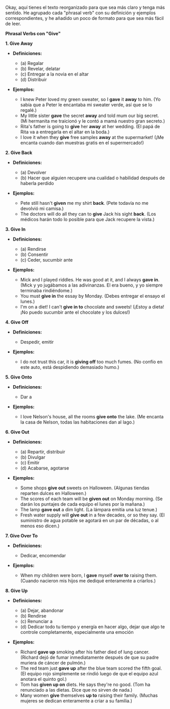 Okay, aquí tienes el texto reorganizado para que sea más claro y tenga más sentido. He agrupado cada "phrasal verb" con su definición y ejemplos correspondientes, y he añadido un poco de formato para que sea más fácil de leer.

**Phrasal Verbs con "Give"**

**1. Give Away**

*   **Definiciones:**
    *   (a) Regalar
    *   (b) Revelar, delatar
    *   (c) Entregar a la novia en el altar
    *   (d) Distribuir

*   **Ejemplos:**

    *   I knew Peter loved my green sweater, so I **gave** it **away** to him. (Yo sabía que a Peter le encantaba mi sweater verde, así que se lo regalé.)
    *   My little sister **gave** the secret **away** and told mum our big secret. (Mi hermanita me traicionó y le contó a mamá nuestro gran secreto.)
    *   Rita's father is going to **give** her **away** at her wedding. (El papá de Rita va a entregarla en el altar en la boda.)
    *   I love it when they **give** free samples **away** at the supermarket! (¡Me encanta cuando dan muestras gratis en el supermercado!)

**2. Give Back**

*   **Definiciones:**
    *   (a) Devolver
    *   (b) Hacer que alguien recupere una cualidad o habilidad después de haberla perdido

*   **Ejemplos:**

    *   Pete still hasn't **given** me my shirt **back**. (Pete todavía no me devolvió mi camisa.)
    *   The doctors will do all they can to **give** Jack his sight **back**. (Los médicos harán todo lo posible para que Jack recupere la vista.)

**3. Give In**

*   **Definiciones:**
    *   (a) Rendirse
    *   (b) Consentir
    *   (c) Ceder, sucumbir ante

*   **Ejemplos:**

    *   Mick and I played riddles. He was good at it, and I always **gave in**. (Mick y yo jugábamos a las adivinanzas. El era bueno, y yo siempre terminaba rindiéndome.)
    *   You must **give in** the essay by Monday. (Debes entregar el ensayo el lunes.)
    *   I'm on a diet! I can't **give in to** chocolate and sweets! (¡Estoy a dieta! ¡No puedo sucumbir ante el chocolate y los dulces!)

**4. Give Off**

*   **Definiciones:**
    *   Despedir, emitir

*   **Ejemplos:**

    *   I do not trust this car, it is **giving off** too much fumes. (No confío en este auto, está despidiendo demasiado humo.)

**5. Give Onto**

*   **Definiciones:**
    *   Dar a

*   **Ejemplos:**

    *   I love Nelson's house, all the rooms **give onto** the lake. (Me encanta la casa de Nelson, todas las habitaciones dan al lago.)

**6. Give Out**

*   **Definiciones:**
    *   (a) Repartir, distribuir
    *   (b) Divulgar
    *   (c) Emitir
    *   (d) Acabarse, agotarse

*   **Ejemplos:**

    *   Some shops **give out** sweets on Halloween. (Algunas tiendas reparten dulces en Halloween.)
    *   The scores of each team will be **given out** on Monday morning. (Se darán los puntajes de cada equipo el lunes por la mañana.)
    *   The lamp **gave out** a dim light. (La lámpara emitía una luz tenue.)
    *   Fresh water supply will **give out** in a few decades, or so they say. (El suministro de agua potable se agotará en un par de décadas, o al menos eso dicen.)

**7. Give Over To**

*   **Definiciones:**
    *   Dedicar, encomendar

*   **Ejemplos:**

    *   When my children were born, I **gave** myself **over to** raising them. (Cuando nacieron mis hijos me dediqué enteramente a criarlos.)

**8. Give Up**

*   **Definiciones:**
    *   (a) Dejar, abandonar
    *   (b) Rendirse
    *   (c) Renunciar a
    *   (d) Dedicar todo tu tiempo y energía en hacer algo, dejar que algo te controle completamente, especialmente una emoción

*   **Ejemplos:**

    *   Richard **gave up** smoking after his father died of lung cancer. (Richard dejó de fumar inmediatamente después de que su padre muriera de cáncer de pulmón.)
    *   The red team just **gave up** after the blue team scored the fifth goal. (El equipo rojo simplemente se rindió luego de que el equipo azul anotara el quinto gol.)
    *   Tom has **given up on** diets. He says they're no good. (Tom ha renunciado a las dietas. Dice que no sirven de nada.)
    *   Many women **give** themselves **up to** raising their family. (Muchas mujeres se dedican enteramente a criar a su familia.)

